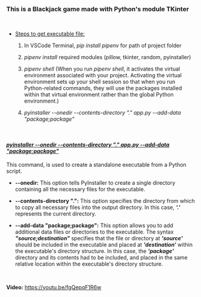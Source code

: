 ### This is a Blackjack game made with Python's module TKinter
<br/>

- <ins>Steps to get executable file:</ins>
  
  1.   In VSCode Terminal, _pip install pipenv_ for path of project folder
    
  2.   _pipenv install_ required modules (pillow, tkinter, random, pyinstaller)
    
  3.   _pipenv shell_ (When you run _pipenv shell_, it activates the virtual environment associated with your project. Activating the virtual environment sets up your shell session so that when you run Python-related commands, they will use the packages installed within that virtual environment rather than the global Python environment.)
  
  4.  _pyinstaller --onedir --contents-directory "." app.py --add-data "package;package"_

<br/>

#### <ins>_pyinstaller --onedir --contents-directory "." app.py --add-data "package;package"_</ins>


This command, is used to create a standalone executable from a Python script.

- **--onedir:**  This option tells PyInstaller to create a single directory containing all the necessary files for the executable.

- **--contents-directory ".":**  This option specifies the directory from which to copy all necessary files into the output directory. In this case, ***'.'*** represents the current directory.

- **--add-data "package;package":**  This option allows you to add additional data files or directories to the executable. The syntax ***"source;destination"*** specifies that the file or directory at ***'source'*** should be included in the executable and placed at ***'destination'*** within the executable's directory structure. In this case, the ***'package'*** directory and its contents had to be included, and placed in the same relative location within the executable's directory structure.

<br/>

**Video:** https://youtu.be/fgQepqF1R6w
